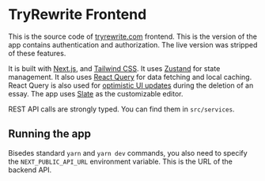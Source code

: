 # TryRewrite Frontend

This is the source code of [tryrewrite.com](https://tryrewrite.com) frontend. This is the version of the app contains authentication and authorization. The live version was stripped of these features.

It is built with [Next.js](https://nextjs.org/), and [Tailwind CSS](https://tailwindcss.com/). It uses [Zustand](https://github.com/pmndrs/zustand) for state management. It also uses [React Query](https://react-query-v3.tanstack.com/) for data fetching and local caching. React Query is also used for [optimistic UI updates](https://tanstack.com/query/v4/docs/react/guides/optimistic-updates/) during the deletion of an essay. The app uses [Slate](https://www.slatejs.org) as the customizable editor.

REST API calls are strongly typed. You can find them in `src/services`.

## Running the app

Bisedes standard `yarn` and `yarn dev` commands, you also need to specify the `NEXT_PUBLIC_API_URL` environment variable. This is the URL of the backend API.